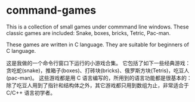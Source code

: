 # command-games
This is a collection of small games under commmand line windows. 
These classic games are included: Snake, boxes, bricks, Tetric, Pac-man.

These games are written in C language. They are suitable for beginners of C language.

这是我做的一个命令行窗口下运行的小游戏合集。
它包括了如下一些经典游戏：贪吃蛇(snake)，推箱子(boxes)、打砖块(bricks)、俄罗斯方块(Tetris)，吃豆人(pac-man)。
这些游戏都是用 C 语言编写的，所用到的语言功能都是很基本的：除了吃豆人用到了指针和结构体之外，其它游戏都只用到数组为止，非常适合于 C/C++ 语言初学者。
